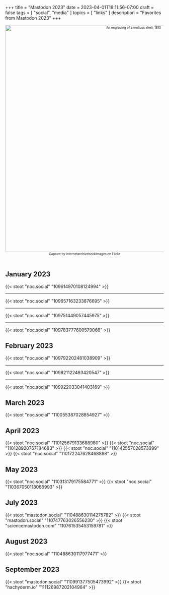 +++
title = "Mastodon 2023"
date = 2023-04-01T18:11:56-07:00
draft = false
tags = [
  "social",
  "media"
]
topics = [
  "links"
]
description = "Favorites from Mastodon 2023"
+++
<div align="center" style="font-size:x-small"><img src="https://milkfish08.s3.amazonaws.com/photo/blog/21267364266_c547078e6b_o.jpg" width="800" height="720" alt="An engraving of a mollusc shell, 1810"
title="An engraving of a mollusc shell, 1810" /><br />
Capture by internetarchivebookimages on Flickr</div><br clear="all" />

## January 2023

{{< stoot "noc.social" "109614970108124994" >}}<hr>
{{< stoot "noc.social" "109657163233876695" >}}<hr>
{{< stoot "noc.social" "109751449057445975" >}}<hr>
{{< stoot "noc.social" "109783777600579066" >}}

## February 2023

{{< stoot "noc.social" "109792202481038909" >}}<hr>
{{< stoot "noc.social" "109821122493420547" >}}<hr>
{{< stoot "noc.social" "109922033041403169" >}}

## March 2023

{{< stoot "noc.social" "110055387028854927" >}}

## April 2023

{{< stoot "noc.social" "110125679133688980" >}}
{{< stoot "noc.social" "110128920767184683" >}}
{{< stoot "noc.social" "110142557028573099" >}}
{{< stoot "noc.social" "110172247628468888" >}}

## May 2023

{{< stoot "noc.social" "110313179175584771" >}}
{{< stoot "noc.social" "110367050118086993" >}}

## July 2023

{{< stoot "mastodon.social" "110488630114275782" >}}
{{< stoot "mastodon.social" "110747763026556230" >}}
{{< stoot "sciencemastodon.com" "110761535453159781" >}}

## August 2023

{{< stoot "noc.social" "110488630117977471" >}}

## September 2023

{{< stoot "mastodon.social" "110991377505473992" >}}
{{< stoot "hachyderm.io" "111126987202104964" >}}
